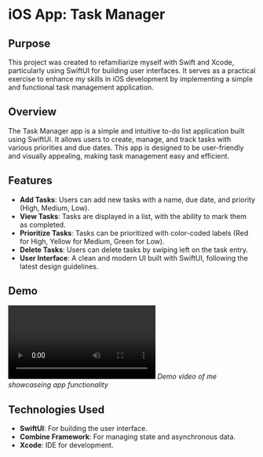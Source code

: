 # iOS App: Task Manager

## Purpose

This project was created to refamiliarize myself with Swift and Xcode, particularly using SwiftUI for building user interfaces. It serves as a practical exercise to enhance my skills in iOS development by implementing a simple and functional task management application.

## Overview

The Task Manager app is a simple and intuitive to-do list application built using SwiftUI. It allows users to create, manage, and track tasks with various priorities and due dates. This app is designed to be user-friendly and visually appealing, making task management easy and efficient.

## Features

- **Add Tasks**: Users can add new tasks with a name, due date, and priority (High, Medium, Low).
- **View Tasks**: Tasks are displayed in a list, with the ability to mark them as completed.
- **Prioritize Tasks**: Tasks can be prioritized with color-coded labels (Red for High, Yellow for Medium, Green for Low).
- **Delete Tasks**: Users can delete tasks by swiping left on the task entry.
- **User Interface**: A clean and modern UI built with SwiftUI, following the latest design guidelines.

## Demo

![Task Manager Demo](demo/TaskManagerAppDemo.mp4)
*Demo video of me showcaseing app functionality*


## Technologies Used

- **SwiftUI**: For building the user interface.
- **Combine Framework**: For managing state and asynchronous data.
- **Xcode**: IDE for development.


